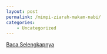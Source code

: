```yaml
---
layout: post
permalink: /mimpi-ziarah-makam-nabi/
categories:
    - Uncategorized
---
```


[Baca Selengkapnya](/09)